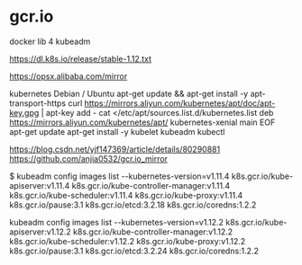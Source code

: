 # gcr.io
docker lib 4 kubeadm


https://dl.k8s.io/release/stable-1.12.txt

https://opsx.alibaba.com/mirror

kubernetes
Debian / Ubuntu
apt-get update && apt-get install -y apt-transport-https
curl https://mirrors.aliyun.com/kubernetes/apt/doc/apt-key.gpg | apt-key add - 
cat <<EOF >/etc/apt/sources.list.d/kubernetes.list
deb https://mirrors.aliyun.com/kubernetes/apt/ kubernetes-xenial main
EOF  
apt-get update
apt-get install -y kubelet kubeadm kubectl




https://blog.csdn.net/yjf147369/article/details/80290881
https://github.com/anjia0532/gcr.io_mirror


$ kubeadm config images list --kubernetes-version=v1.11.4
k8s.gcr.io/kube-apiserver:v1.11.4
k8s.gcr.io/kube-controller-manager:v1.11.4
k8s.gcr.io/kube-scheduler:v1.11.4
k8s.gcr.io/kube-proxy:v1.11.4
k8s.gcr.io/pause:3.1
k8s.gcr.io/etcd:3.2.18
k8s.gcr.io/coredns:1.2.2

kubeadm config images list --kubernetes-version=v1.12.2
k8s.gcr.io/kube-apiserver:v1.12.2
k8s.gcr.io/kube-controller-manager:v1.12.2
k8s.gcr.io/kube-scheduler:v1.12.2
k8s.gcr.io/kube-proxy:v1.12.2
k8s.gcr.io/pause:3.1
k8s.gcr.io/etcd:3.2.24
k8s.gcr.io/coredns:1.2.2

